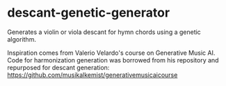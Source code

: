 # descant-genetic-generator
Generates a violin or viola descant for hymn chords using a genetic algorithm.

Inspiration comes from Valerio Velardo's course on Generative Music AI. Code for harmonization generation was borrowed from his repository and repurposed for descant generation:
https://github.com/musikalkemist/generativemusicaicourse
